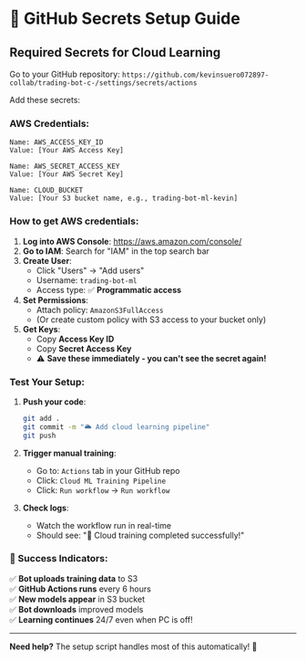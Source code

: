 # 🔐 GitHub Secrets Setup Guide

## **Required Secrets for Cloud Learning**

Go to your GitHub repository: `https://github.com/kevinsuero072897-collab/trading-bot-c-/settings/secrets/actions`

Add these secrets:

### **AWS Credentials:**
```
Name: AWS_ACCESS_KEY_ID
Value: [Your AWS Access Key]

Name: AWS_SECRET_ACCESS_KEY  
Value: [Your AWS Secret Key]

Name: CLOUD_BUCKET
Value: [Your S3 bucket name, e.g., trading-bot-ml-kevin]
```

### **How to get AWS credentials:**

1. **Log into AWS Console**: https://aws.amazon.com/console/
2. **Go to IAM**: Search for "IAM" in the top search bar
3. **Create User**: 
   - Click "Users" → "Add users"
   - Username: `trading-bot-ml`
   - Access type: ✅ **Programmatic access**
4. **Set Permissions**:
   - Attach policy: `AmazonS3FullAccess`
   - (Or create custom policy with S3 access to your bucket only)
5. **Get Keys**:
   - Copy **Access Key ID** 
   - Copy **Secret Access Key**
   - ⚠️ **Save these immediately - you can't see the secret again!**

### **Test Your Setup:**

1. **Push your code**: 
   ```bash
   git add .
   git commit -m "🌥️ Add cloud learning pipeline"
   git push
   ```

2. **Trigger manual training**:
   - Go to: `Actions` tab in your GitHub repo
   - Click: `Cloud ML Training Pipeline`
   - Click: `Run workflow` → `Run workflow`

3. **Check logs**:
   - Watch the workflow run in real-time
   - Should see: "🎯 Cloud training completed successfully!"

### **🎯 Success Indicators:**

✅ **Bot uploads training data** to S3  
✅ **GitHub Actions runs** every 6 hours  
✅ **New models appear** in S3 bucket  
✅ **Bot downloads** improved models  
✅ **Learning continues** 24/7 even when PC is off!

---

**Need help?** The setup script handles most of this automatically! 🚀
